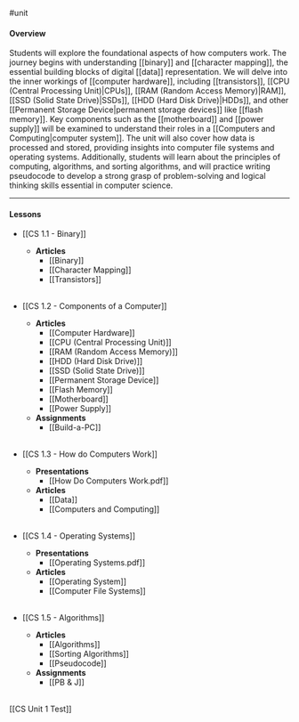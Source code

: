 #unit
#### Overview

Students will explore the foundational aspects of how computers work. The journey begins with understanding [[binary]] and [[character mapping]], the essential building blocks of digital [[data]] representation. We will delve into the inner workings of [[computer hardware]], including [[transistors]], [[CPU  (Central Processing Unit)|CPUs]], [[RAM (Random Access Memory)|RAM]], [[SSD (Solid State Drive)|SSDs]], [[HDD (Hard Disk Drive)|HDDs]], and other [[Permanent Storage Device|permanent storage devices]] like [[flash memory]]. Key components such as the [[motherboard]] and [[power supply]] will be examined to understand their roles in a [[Computers and Computing|computer system]]. The unit will also cover how data is processed and stored, providing insights into computer file systems and operating systems. Additionally, students will learn about the principles of computing, algorithms, and sorting algorithms, and will practice writing pseudocode to develop a strong grasp of problem-solving and logical thinking skills essential in computer science.

---
#### Lessons

*  [[CS 1.1 - Binary]]
	* **Articles**
		* [[Binary]]
		* [[Character Mapping]]
		* [[Transistors]]<br><br>

* [[CS 1.2 - Components of a Computer]]
	* **Articles**
		- [[Computer Hardware]]
		- [[CPU  (Central Processing Unit)]]
		- [[RAM (Random Access Memory)]]
		- [[HDD (Hard Disk Drive)]]
		- [[SSD (Solid State Drive)]]
		- [[Permanent Storage Device]]
		- [[Flash Memory]]
		- [[Motherboard]]
		- [[Power Supply]]
	* **Assignments**
		- [[Build-a-PC]]</br></br>

* [[CS 1.3 - How do Computers Work]]
	* **Presentations**
		- [[How Do Computers Work.pdf]]
	* **Articles**
		- [[Data]]
		- [[Computers and Computing]]</br></br>
	
* [[CS 1.4 - Operating Systems]]
	* **Presentations**
		- [[Operating Systems.pdf]]
	* **Articles**
		- [[Operating System]]
		- [[Computer File Systems]]</br></br>
* [[CS 1.5 - Algorithms]]
	* **Articles**
		- [[Algorithms]]
		- [[Sorting Algorithms]]
		- [[Pseudocode]]
	* **Assignments**
		- [[PB & J]]</br></br>

[[CS Unit 1 Test]]

